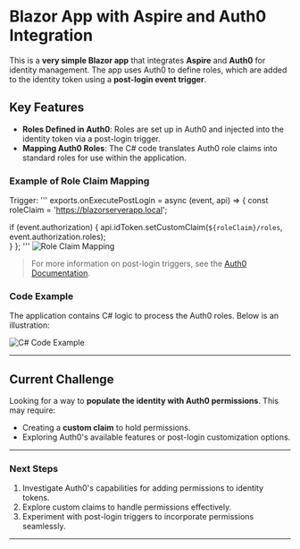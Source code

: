 # Blazor App with Aspire and Auth0 Integration

This is a **very simple Blazor app** that integrates **Aspire** and **Auth0** for identity management. The app uses Auth0 to define roles, which are added to the identity token using a **post-login event trigger**.

## Key Features

- **Roles Defined in Auth0**: Roles are set up in Auth0 and injected into the identity token via a post-login trigger.
- **Mapping Auth0 Roles**: The C# code translates Auth0 role claims into standard roles for use within the application.

### Example of Role Claim Mapping

Trigger:
'''
exports.onExecutePostLogin = async (event, api) => {
  const roleClaim = 'https://blazorserverapp.local';
  
  if (event.authorization) {
    api.idToken.setCustomClaim(`${roleClaim}/roles`, event.authorization.roles);    
  }
};
'''
![Role Claim Mapping](https://github.com/user-attachments/assets/5f7a6388-aad1-4c49-bd46-3519234bee60)

> For more information on post-login triggers, see the [Auth0 Documentation](https://auth0.com/docs/customize/actions/explore-triggers).

### Code Example

The application contains C# logic to process the Auth0 roles. Below is an illustration:

![C# Code Example](https://github.com/user-attachments/assets/455727c8-a346-428c-887e-f5ef89f55947)

---

## Current Challenge

Looking for a way to **populate the identity with Auth0 permissions**. This may require:

- Creating a **custom claim** to hold permissions.
- Exploring Auth0's available features or post-login customization options.

---

### Next Steps

1. Investigate Auth0's capabilities for adding permissions to identity tokens.
2. Explore custom claims to handle permissions effectively.
3. Experiment with post-login triggers to incorporate permissions seamlessly.

---
